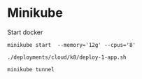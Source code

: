 
# Minikube

Start docker


```shell
minikube start  --memory='12g' --cpus='8'
```


```shell
./deployments/cloud/k8/deploy-1-app.sh
```


```shell
minikube tunnel
```